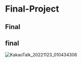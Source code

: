 # Final-Project
## Final 
## final
![KakaoTalk_20221123_010434306](https://user-images.githubusercontent.com/113189713/203382429-060d142a-aa6e-4489-b9ac-344756a9a27d.png)
